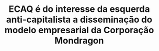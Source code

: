 ---
title: "ECAQ é do interesse da esquerda anti-capitalista a disseminação do modelo empresarial da Corporação Mondragon"
infoslide: "A Corporação Mondragon é uma federação empresarial composta por cooperativas unidas por um conceito humanista de negócios, solidariedade, filosofia de participação do trabalhador e cultura empresarial partilhada. Entre as medidas aplicadas pela federação estão rácios salariais acordados entre o trabalhador executivo e o trabalhador de campo ou de fábrica"
round: "Round 4"
weight: 4
videos: []
tags: ['Leftism']
layout: "motion"
categories: ["motions"]
---